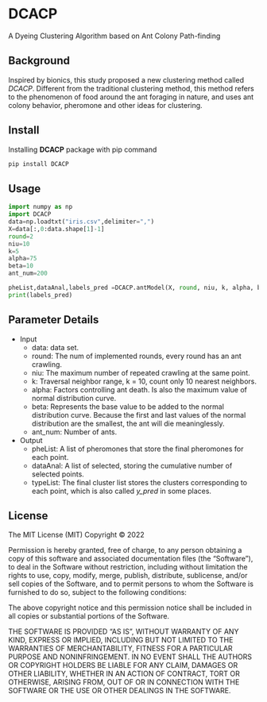 # DCACP

A Dyeing Clustering Algorithm based on Ant Colony Path-finding

## Background

Inspired by bionics, this study proposed a new clustering method called *DCACP*. Different from the traditional clustering method, this method refers to the phenomenon of food around the ant foraging in nature, and uses ant colony behavior, pheromone and other ideas for clustering. 

## Install

Installing **DCACP** package with pip command

```sh
pip install DCACP
```

## Usage

```python
import numpy as np
import DCACP
data=np.loadtxt("iris.csv",delimiter=",")
X=data[:,0:data.shape[1]-1]
round=2
niu=10
k=5
alpha=75
beta=10
ant_num=200

pheList,dataAnal,labels_pred =DCACP.antModel(X, round, niu, k, alpha, beta, ant_num)  # (data,round,niu,k,alpha,beta)
print(labels_pred)
```

## Parameter Details

- Input
  - data: data set.
  - round: The num of implemented rounds, every round has an ant crawling.
  - niu: The maximum number of repeated crawling at the same point.
  - k: Traversal neighbor range, k = 10, count only 10 nearest neighbors.
  - alpha: Factors controlling ant death. Is also the maximum value of normal distribution curve.
  - beta: Represents the base value to be added to the normal distribution curve. Because the first and last values of the normal distribution are the smallest, the ant will die meaninglessly.
  - ant_num: Number of ants.
- Output
  - pheList: A list of pheromones that store the final pheromones for each point.
  - dataAnal: A list of selected, storing the cumulative number of selected points.
  - typeList: The final cluster list stores the clusters corresponding to each point, which is also called *y_pred*  in some places.


## License

The MIT License (MIT)
Copyright © 2022 <copyright holders>

Permission is hereby granted, free of charge, to any person obtaining a copy of this software and associated documentation files (the “Software”), to deal in the Software without restriction, including without limitation the rights to use, copy, modify, merge, publish, distribute, sublicense, and/or sell copies of the Software, and to permit persons to whom the Software is furnished to do so, subject to the following conditions:

The above copyright notice and this permission notice shall be included in all copies or substantial portions of the Software.

THE SOFTWARE IS PROVIDED “AS IS”, WITHOUT WARRANTY OF ANY KIND, EXPRESS OR IMPLIED, INCLUDING BUT NOT LIMITED TO THE WARRANTIES OF MERCHANTABILITY, FITNESS FOR A PARTICULAR PURPOSE AND NONINFRINGEMENT. IN NO EVENT SHALL THE AUTHORS OR COPYRIGHT HOLDERS BE LIABLE FOR ANY CLAIM, DAMAGES OR OTHER LIABILITY, WHETHER IN AN ACTION OF CONTRACT, TORT OR OTHERWISE, ARISING FROM, OUT OF OR IN CONNECTION WITH THE SOFTWARE OR THE USE OR OTHER DEALINGS IN THE SOFTWARE.
